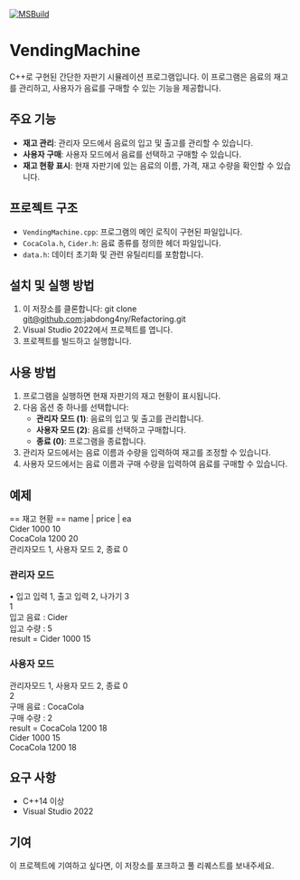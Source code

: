 [![MSBuild](https://github.com/jabdong4ny/Refactoring/actions/workflows/msbuild.yml/badge.svg)](https://github.com/jabdong4ny/Refactoring/actions/workflows/msbuild.yml)

# VendingMachine

C++로 구현된 간단한 자판기 시뮬레이션 프로그램입니다. 
이 프로그램은 음료의 재고를 관리하고, 사용자가 음료를 구매할 수 있는 기능을 제공합니다.

## 주요 기능

- **재고 관리**: 관리자 모드에서 음료의 입고 및 출고를 관리할 수 있습니다.
- **사용자 구매**: 사용자 모드에서 음료를 선택하고 구매할 수 있습니다.
- **재고 현황 표시**: 현재 자판기에 있는 음료의 이름, 가격, 재고 수량을 확인할 수 있습니다.

## 프로젝트 구조

- `VendingMachine.cpp`: 프로그램의 메인 로직이 구현된 파일입니다.
- `CocaCola.h`, `Cider.h`: 음료 종류를 정의한 헤더 파일입니다.
- `data.h`: 데이터 초기화 및 관련 유틸리티를 포함합니다.

## 설치 및 실행 방법

1. 이 저장소를 클론합니다:
   git clone git@github.com:jabdong4ny/Refactoring.git
2. Visual Studio 2022에서 프로젝트를 엽니다.
3. 프로젝트를 빌드하고 실행합니다.

## 사용 방법

1. 프로그램을 실행하면 현재 자판기의 재고 현황이 표시됩니다.
2. 다음 옵션 중 하나를 선택합니다:
   - **관리자 모드 (1)**: 음료의 입고 및 출고를 관리합니다.
   - **사용자 모드 (2)**: 음료를 선택하고 구매합니다.
   - **종료 (0)**: 프로그램을 종료합니다.
3. 관리자 모드에서는 음료 이름과 수량을 입력하여 재고를 조정할 수 있습니다.
4. 사용자 모드에서는 음료 이름과 구매 수량을 입력하여 음료를 구매할 수 있습니다.

## 예제
== 재고 현황 == 
name    | price | ea  
Cider     1000    10  
CocaCola  1200    20  
관리자모드 1, 사용자 모드 2, 종료 0  
  
### 관리자 모드
•	입고 입력 1, 출고 입력 2, 나가기 3  
1  
입고 음료 : Cider  
입고 수량 : 5  
result = Cider 1000 15  

### 사용자 모드
관리자모드 1, 사용자 모드 2, 종료 0  
2  
구매 음료 : CocaCola  
구매 수량 : 2  
result = CocaCola 1200 18  
Cider 1000 15  
CocaCola 1200 18  

## 요구 사항
- C++14 이상
- Visual Studio 2022

## 기여
이 프로젝트에 기여하고 싶다면, 이 저장소를 포크하고 풀 리퀘스트를 보내주세요.
